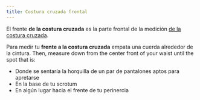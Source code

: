 ```yaml
---
title: Costura cruzada frontal
---
```


El frente **de la costura cruzada** es la parte frontal de la medición [de la costura cruzada](/docs/measurements/crossseam/).

Para medir tu **frente a la costura cruzada** empata una cuerda alrededor de la cintura. Then, measure down from the center front of your waist until the spot that is:

 - Donde se sentaría la horquilla de un par de pantalones aptos para apretarse
 - En la base de tu scrotum
 - En algún lugar hacia el frente de tu perinercia


